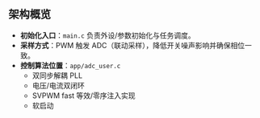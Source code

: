 ## 架构概览
- **初始化入口**：`main.c` 负责外设/参数初始化与任务调度。
- **采样方式**：PWM 触发 ADC（联动采样），降低开关噪声影响并确保相位一致。
- **控制算法位置**：`app/adc_user.c`
  - 双同步解耦 PLL
  - 电压/电流双闭环
  - SVPWM fast 等效/零序注入实现
  - 软启动
